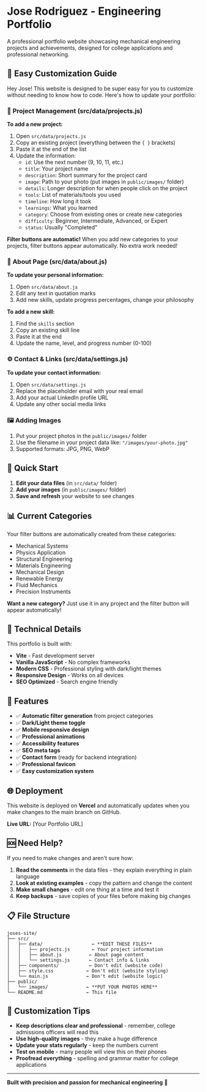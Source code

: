 # Jose Rodriguez - Engineering Portfolio

A professional portfolio website showcasing mechanical engineering projects and achievements, designed for college applications and professional networking.

## 🎯 Easy Customization Guide

Hey Jose! This website is designed to be super easy for you to customize without needing to know how to code. Here's how to update your portfolio:

### 📁 **Project Management** (src/data/projects.js)

**To add a new project:**
1. Open `src/data/projects.js` 
2. Copy an existing project (everything between the `{ }` brackets)
3. Paste it at the end of the list
4. Update the information:
   - `id`: Use the next number (9, 10, 11, etc.)
   - `title`: Your project name
   - `description`: Short summary for the project card
   - `image`: Path to your photo (put images in `public/images/` folder)
   - `details`: Longer description for when people click on the project
   - `tools`: List of materials/tools you used
   - `timeline`: How long it took
   - `learnings`: What you learned
   - `category`: Choose from existing ones or create new categories
   - `difficulty`: Beginner, Intermediate, Advanced, or Expert
   - `status`: Usually "Completed"

**Filter buttons are automatic!** When you add new categories to your projects, filter buttons appear automatically. No extra work needed!

### 👤 **About Page** (src/data/about.js)

**To update your personal information:**
1. Open `src/data/about.js`
2. Edit any text in quotation marks
3. Add new skills, update progress percentages, change your philosophy

**To add a new skill:**
1. Find the `skills` section
2. Copy an existing skill line
3. Paste it at the end
4. Update the name, level, and progress number (0-100)

### ⚙️ **Contact & Links** (src/data/settings.js)

**To update your contact information:**
1. Open `src/data/settings.js`
2. Replace the placeholder email with your real email
3. Add your actual LinkedIn profile URL
4. Update any other social media links

### 🖼️ **Adding Images**

1. Put your project photos in the `public/images/` folder
2. Use the filename in your project data like: `"/images/your-photo.jpg"`
3. Supported formats: JPG, PNG, WebP

## 🚀 Quick Start

1. **Edit your data files** (in `src/data/` folder)
2. **Add your images** (in `public/images/` folder)  
3. **Save and refresh** your website to see changes

## 📊 Current Categories

Your filter buttons are automatically created from these categories:
- Mechanical Systems
- Physics Application
- Structural Engineering
- Materials Engineering
- Mechanical Design
- Renewable Energy
- Fluid Mechanics
- Precision Instruments

**Want a new category?** Just use it in any project and the filter button will appear automatically!

## 🔧 Technical Details

This portfolio is built with:
- **Vite** - Fast development server
- **Vanilla JavaScript** - No complex frameworks
- **Modern CSS** - Professional styling with dark/light themes
- **Responsive Design** - Works on all devices
- **SEO Optimized** - Search engine friendly

## 📱 Features

- ✅ **Automatic filter generation** from project categories
- ✅ **Dark/Light theme toggle**
- ✅ **Mobile responsive design**
- ✅ **Professional animations**
- ✅ **Accessibility features**
- ✅ **SEO meta tags**
- ✅ **Contact form** (ready for backend integration)
- ✅ **Professional favicon**
- ✅ **Easy customization system**

## 🌐 Deployment

This website is deployed on **Vercel** and automatically updates when you make changes to the main branch on GitHub.

**Live URL:** [Your Portfolio URL]

## 🆘 Need Help?

If you need to make changes and aren't sure how:

1. **Read the comments** in the data files - they explain everything in plain language
2. **Look at existing examples** - copy the pattern and change the content
3. **Make small changes** - edit one thing at a time and test it
4. **Keep backups** - save copies of your files before making big changes

## 📋 File Structure

```
joses-site/
├── src/
│   ├── data/                  ← **EDIT THESE FILES**
│   │   ├── projects.js        ← Your project information
│   │   ├── about.js          ← About page content
│   │   └── settings.js       ← Contact info & links
│   ├── components/           ← Don't edit (website code)
│   ├── style.css            ← Don't edit (website styling)
│   └── main.js              ← Don't edit (website logic)
├── public/
│   └── images/              ← **PUT YOUR PHOTOS HERE**
└── README.md                ← This file
```

## 🎨 Customization Tips

- **Keep descriptions clear and professional** - remember, college admissions officers will read this
- **Use high-quality images** - they make a huge difference
- **Update your stats regularly** - keep the numbers current
- **Test on mobile** - many people will view this on their phones
- **Proofread everything** - spelling and grammar matter for college applications

---

**Built with precision and passion for mechanical engineering** 🔧 